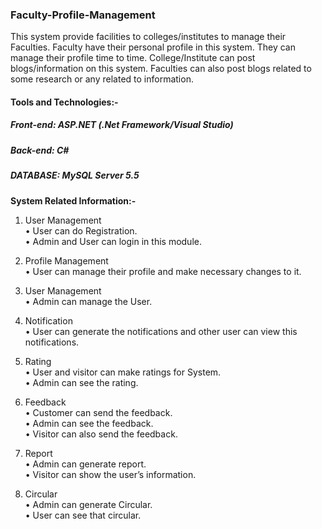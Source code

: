 ### 			Faculty-Profile-Management



This system provide facilities to colleges/institutes to manage their Faculties. Faculty have their personal profile in this system. They can manage their profile time to time. College/Institute can post blogs/information on this system. Faculties can also post blogs related to some research or any related to information.

####    Tools and Technologies:-<br>
##### Front-end: ASP.NET (.Net Framework/Visual Studio)<br>
##### Back-end: C#<br>
##### DATABASE: MySQL Server 5.5<br>


**System Related Information:-**

1. User Management<br>
• User can do Registration.			<br>
• Admin and User can login in this module.
2. Profile Management<br>
• User can manage their profile and make necessary changes to it.

3. User Management<br>
• Admin can manage the User.
4. Notification<br>
• User can generate the notifications and other user can view this notifications.
5. Rating<br>
• User and visitor can make ratings for System.<br>
• Admin can see the rating.
6. Feedback<br>
• Customer can send the feedback.<br>
• Admin can see the feedback.<br>
• Visitor can also send the feedback.
7. Report<br>
• Admin can generate report.<br>
• Visitor can show the user’s information.

 8. Circular<br>
• Admin can generate Circular.<br>
• User can see that circular.












